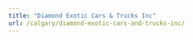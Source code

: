 ```yaml
---
title: "Diamond Exotic Cars & Trucks Inc"
url: /calgary/diamond-exotic-cars-and-trucks-inc/
---
```

